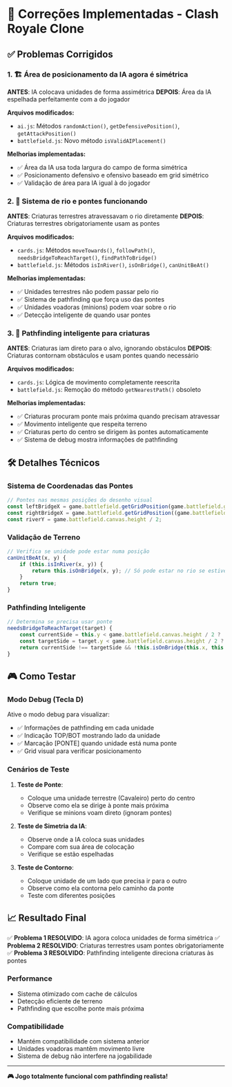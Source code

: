 # 🔧 Correções Implementadas - Clash Royale Clone

## ✅ Problemas Corrigidos

### 1. 🏗️ Área de posicionamento da IA agora é simétrica
**ANTES**: IA colocava unidades de forma assimétrica
**DEPOIS**: Área da IA espelhada perfeitamente com a do jogador

**Arquivos modificados:**
- `ai.js`: Métodos `randomAction()`, `getDefensivePosition()`, `getAttackPosition()`
- `battlefield.js`: Novo método `isValidAIPlacement()`

**Melhorias implementadas:**
- ✅ Área da IA usa toda largura do campo de forma simétrica
- ✅ Posicionamento defensivo e ofensivo baseado em grid simétrico
- ✅ Validação de área para IA igual à do jogador

### 2. 🌊 Sistema de rio e pontes funcionando
**ANTES**: Criaturas terrestres atravessavam o rio diretamente
**DEPOIS**: Criaturas terrestres obrigatoriamente usam as pontes

**Arquivos modificados:**
- `cards.js`: Métodos `moveTowards()`, `followPath()`, `needsBridgeToReachTarget()`, `findPathToBridge()`
- `battlefield.js`: Métodos `isInRiver()`, `isOnBridge()`, `canUnitBeAt()`

**Melhorias implementadas:**
- ✅ Unidades terrestres não podem passar pelo rio
- ✅ Sistema de pathfinding que força uso das pontes
- ✅ Unidades voadoras (minions) podem voar sobre o rio
- ✅ Detecção inteligente de quando usar pontes

### 3. 🎯 Pathfinding inteligente para criaturas
**ANTES**: Criaturas iam direto para o alvo, ignorando obstáculos
**DEPOIS**: Criaturas contornam obstáculos e usam pontes quando necessário

**Arquivos modificados:**
- `cards.js`: Lógica de movimento completamente reescrita
- `battlefield.js`: Remoção do método `getNearestPath()` obsoleto

**Melhorias implementadas:**
- ✅ Criaturas procuram ponte mais próxima quando precisam atravessar
- ✅ Movimento inteligente que respeita terreno
- ✅ Criaturas perto do centro se dirigem às pontes automaticamente
- ✅ Sistema de debug mostra informações de pathfinding

## 🛠️ Detalhes Técnicos

### Sistema de Coordenadas das Pontes
```javascript
// Pontes nas mesmas posições do desenho visual
const leftBridgeX = game.battlefield.getGridPosition(game.battlefield.gridCols / 4, 0).x;
const rightBridgeX = game.battlefield.getGridPosition((game.battlefield.gridCols * 3) / 4, 0).x;
const riverY = game.battlefield.canvas.height / 2;
```

### Validação de Terreno
```javascript
// Verifica se unidade pode estar numa posição
canUnitBeAt(x, y) {
    if (this.isInRiver(x, y)) {
        return this.isOnBridge(x, y); // Só pode estar no rio se estiver na ponte
    }
    return true;
}
```

### Pathfinding Inteligente
```javascript
// Determina se precisa usar ponte
needsBridgeToReachTarget(target) {
    const currentSide = this.y < game.battlefield.canvas.height / 2 ? 'top' : 'bottom';
    const targetSide = target.y < game.battlefield.canvas.height / 2 ? 'top' : 'bottom';
    return currentSide !== targetSide && !this.isOnBridge(this.x, this.y);
}
```

## 🎮 Como Testar

### Modo Debug (Tecla D)
Ative o modo debug para visualizar:
- ✅ Informações de pathfinding em cada unidade
- ✅ Indicação TOP/BOT mostrando lado da unidade
- ✅ Marcação [PONTE] quando unidade está numa ponte
- ✅ Grid visual para verificar posicionamento

### Cenários de Teste

1. **Teste de Ponte**:
   - Coloque uma unidade terrestre (Cavaleiro) perto do centro
   - Observe como ela se dirige à ponte mais próxima
   - Verifique se minions voam direto (ignoram pontes)

2. **Teste de Simetria da IA**:
   - Observe onde a IA coloca suas unidades
   - Compare com sua área de colocação
   - Verifique se estão espelhadas

3. **Teste de Contorno**:
   - Coloque unidade de um lado que precisa ir para o outro
   - Observe como ela contorna pelo caminho da ponte
   - Teste com diferentes posições

## 📈 Resultado Final

✅ **Problema 1 RESOLVIDO**: IA agora coloca unidades de forma simétrica
✅ **Problema 2 RESOLVIDO**: Criaturas terrestres usam pontes obrigatoriamente  
✅ **Problema 3 RESOLVIDO**: Pathfinding inteligente direciona criaturas às pontes

### Performance
- Sistema otimizado com cache de cálculos
- Detecção eficiente de terreno
- Pathfinding que escolhe ponte mais próxima

### Compatibilidade  
- Mantém compatibilidade com sistema anterior
- Unidades voadoras mantêm movimento livre
- Sistema de debug não interfere na jogabilidade

---

**🎮 Jogo totalmente funcional com pathfinding realista!**

